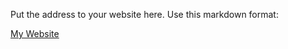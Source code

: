 Put the address to your website here. Use this markdown format:

[My Website](https://ernesto-b.github.io/index.html)